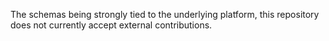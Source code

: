 The schemas being strongly tied to the underlying platform, this repository does not currently accept external contributions.

